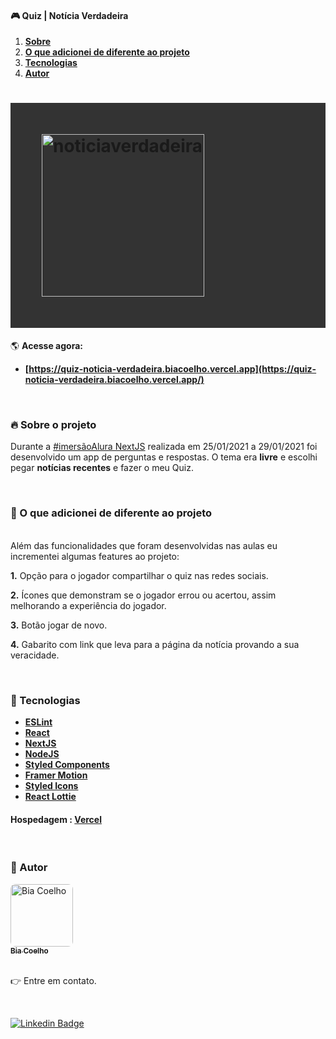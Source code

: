 #### 🎮 Quiz | Notícia Verdadeira

<ol align="left">
 <li><strong><a href="#--sobre-o-projeto">Sobre</a></strong></li>
 <li><strong><a href="#--funcionalidades-extras">O que adicionei de diferente ao projeto</a></strong></li>
 <li><strong><a href="#--tecnologias">Tecnologias</a></strong></li>
 <li><strong><a href="#--autor">Autor</a></strong></li>
</ol>

<h1 style="padding: 50px; background: #333333;">
    <img alt="noticiaverdadeira" title="#noticiaverdadeira" src="https://github.com/biacoelho/quiz-react-nextjs-imersao-alura/blob/main/quizImageDEMO.gif" width=260px/>
</h1>

🌎 **Acesse agora:**

- **[https://quiz-noticia-verdadeira.biacoelho.vercel.app](https://quiz-noticia-verdadeira.biacoelho.vercel.app/)**

<br />

### [](https://github.com/biacoelho/quiz-react-nextjs-imersao-alura#--sobre-o-projeto) 🔥 Sobre o projeto

Durante a [#imersãoAlura NextJS](https://www.alura.com.br/) realizada em 25/01/2021 a 29/01/2021 foi desenvolvido um app de perguntas e respostas. O tema era **livre** e escolhi pegar **notícias recentes** e fazer o meu Quiz.

<br />

### [](https://github.com/biacoelho/quiz-react-nextjs-imersao-alura#--funcionalidades-extras) 📌 O que adicionei de diferente ao projeto

<br />
Além das funcionalidades que foram desenvolvidas nas aulas  eu incrementei algumas features ao projeto:
<br />

**1.** Opção para o jogador compartilhar o quiz nas redes sociais.

**2.** Ícones que demonstram se o jogador errou ou acertou, assim melhorando a experiência do jogador.

**3.** Botão jogar de novo.

**4.** Gabarito com link que leva para a página da notícia provando a sua veracidade.

<br />

### [](https://github.com/biacoelho/quiz-react-nextjs-imersao-alura#--tecnologias) 🤖 Tecnologias


- **[ESLint](https://eslint.org/docs/user-guide/getting-started)**
- **[React](https://pt-br.reactjs.org)**
- **[NextJS](https://nextjs.org)**
- **[NodeJS](https://nodejs.org/en)**
- **[Styled Components](https://styled-components.com)**
- **[Framer Motion](https://www.framer.com/motion)**
- **[Styled Icons](https://styled-icons.js.org)**
- **[React Lottie](https://github.com/crello/react-lottie)**


#### **Hospedagem** : **[Vercel](https://vercel.com/)**

<br />

### [](https://github.com/biacoelho/quiz-react-nextjs-imersao-alura#--autor) 💎 Autor

<a href="https://linktr.ee/biacoelho">
 <img style="border-radius: 8px" src="https://avatars.githubusercontent.com/u/29661219?s=460&u=42024e42215c64adeba9a923579809c57f36fe0d&v=4" width="100px;" alt="Bia Coelho"/>
<br />
<sub><strong>Bia Coelho</strong></sub></a>

<br />
<br />

👉 Entre em contato.

<br />

[![Linkedin Badge](https://img.shields.io/badge/-LinkedIn-blue?style=for-the-badge&logo=Linkedin&logoColor=white&link=https://www.linkedin.com/in/biacoelho)](https://www.linkedin.com/in/biacoelho)

